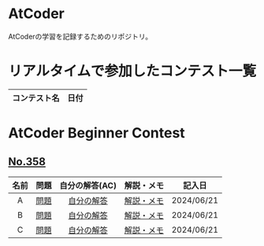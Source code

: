 # AtCoder
AtCoderの学習を記録するためのリポジトリ。

# リアルタイムで参加したコンテスト一覧
| コンテスト名 | 日付 |
| ---- | ---- |

# AtCoder Beginner Contest
## [No.358](https://atcoder.jp/contests/abc358)
<!-- | A | [問題]() | [自分の解答]() | [解説・メモ]() | 2024/00/00 | -->
| 名前 | 問題 | 自分の解答(AC) | 解説・メモ | 記入日 |
| :----: | :----: | :----: | :----: | :----: |
| A | [問題](https://atcoder.jp/contests/abc358/tasks/abc358_a) | [自分の解答](https://github.com/ishihara0507/AtCoder/blob/main/ABC_358/A) | [解説・メモ](https://github.com/ishihara0507/AtCoder/issues/1) | 2024/06/21 |
| B | [問題](https://atcoder.jp/contests/abc358/tasks/abc358_b) | [自分の解答](https://github.com/ishihara0507/AtCoder/blob/main/ABC_358/B) | [解説・メモ](https://github.com/ishihara0507/AtCoder/issues/2) | 2024/06/21 |
| C | [問題](https://atcoder.jp/contests/abc358/tasks/abc358_c) | [自分の解答](https://github.com/ishihara0507/AtCoder/blob/main/ABC_358/C) | [解説・メモ](https://github.com/ishihara0507/AtCoder/issues/3) | 2024/06/21 |
